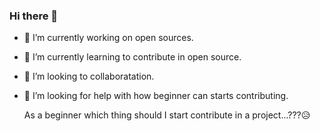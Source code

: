 ### Hi there 👋


- 🔭 I’m currently working on open sources.
- 🌱 I’m currently learning to contribute in open source.
- 👯 I’m looking to collaboratation.
- 🤔 I’m looking for help with how beginner can starts contributing.
    
    
  As a beginner which thing should I start contribute in a project...???😥
  
